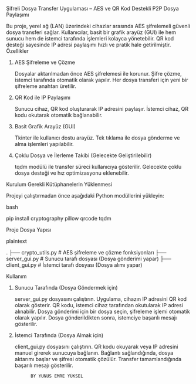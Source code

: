 Şifreli Dosya Transfer Uygulaması – AES ve QR Kod Destekli P2P Dosya Paylaşımı

Bu proje, yerel ağ (LAN) üzerindeki cihazlar arasında AES şifrelemeli güvenli dosya transferi sağlar. Kullanıcılar, basit bir grafik arayüz (GUI) ile hem sunucu hem de istemci tarafında işlemleri kolayca yönetebilir. QR kod desteği sayesinde IP adresi paylaşımı hızlı ve pratik hale getirilmiştir.
Özellikler
1. AES Şifreleme ve Çözme

    Dosyalar aktarılmadan önce AES şifrelemesi ile korunur.
    Şifre çözme, istemci tarafında otomatik olarak yapılır.
    Her dosya transferi için yeni bir şifreleme anahtarı üretilir.

2. QR Kod ile IP Paylaşımı

    Sunucu cihaz, QR kod oluşturarak IP adresini paylaşır.
    İstemci cihaz, QR kodu okutarak otomatik bağlanabilir.

3. Basit Grafik Arayüz (GUI)

    Tkinter ile kullanıcı dostu arayüz.
    Tek tıklama ile dosya gönderme ve alma işlemleri yapılabilir.

4. Çoklu Dosya ve İlerleme Takibi (Gelecekte Geliştirilebilir)

    tqdm modülü ile transfer süreci kullanıcıya gösterilir.
    Gelecekte çoklu dosya desteği ve hız optimizasyonu eklenebilir.

Kurulum
Gerekli Kütüphanelerin Yüklenmesi

Projeyi çalıştırmadan önce aşağıdaki Python modüllerini yükleyin:

bash

pip install cryptography pillow qrcode tqdm

Proje Dosya Yapısı

plaintext

.
├── crypto_utils.py   # AES şifreleme ve çözme fonksiyonları
├── server_gui.py     # Sunucu tarafı dosyası (Dosya gönderimi yapar)
├── client_gui.py     # İstemci tarafı dosyası (Dosya alımı yapar)

Kullanım
1. Sunucu Tarafında (Dosya Göndermek için)

    server_gui.py dosyasını çalıştırın.
    Uygulama, cihazın IP adresini QR kod olarak gösterir.
    QR kodu, istemci cihaz tarafından okutularak IP adresi alınabilir.
    Dosya gönderimi için bir dosya seçin, şifreleme işlemi otomatik olarak yapılır.
    Dosya gönderildikten sonra, istemciye başarılı mesajı gösterilir.

2. İstemci Tarafında (Dosya Almak için)

    client_gui.py dosyasını çalıştırın.
    QR kodu okuyarak veya IP adresini manuel girerek sunucuya bağlanın.
    Bağlantı sağlandığında, dosya aktarımı başlar ve şifresi otomatik çözülür.
    Transfer tamamlandığında başarılı mesajı gösterilir.



             BY YUNUS EMRE YÜKSEL

